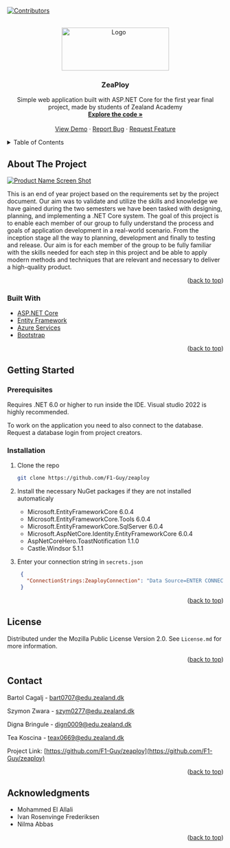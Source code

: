 <div id="top"></div>

[![Contributors][contributors-shield]][contributors-url]

<!-- PROJECT LOGO -->
<br />
<div align="center">
  <a href="https://github.com/F1-Guy/zeaploy">
    <img src="https://am3pap004files.storage.live.com/y4mNksIegkSmF9PnEdl8dHRO7uRKOJ6rI6f_DauvL6HtrSKr4M1Qqt-tF49k0FL7uSmnA0yaSWn-JD4Bo8_a8vn44WWKbdVyTzlYX5dtDlDdYBwizcno89bEhMSzC5X4AwJlHj1pM5o3ULYZTcGRxpFtObywKbuZpdZ-HqRKxNXN2rnjBoXU04Y2z2Bd0OOOAffIjzmSv2JZ5PU49zmwDpRv8V2c5FOc_va7y3UaHfgRD4?encodeFailures=1&width=1852&height=656" alt="Logo" width="250" height="100">
  </a>

<h3 align="center">ZeaPloy</h3>

  <p align="center">
    Simple web application built with ASP.NET Core for the first year final project, made by students of Zealand Academy 
    <br />
    <a href="https://github.com/F1-Guy/zeaploy"><strong>Explore the code »</strong></a>
    <br />
    <br />
    <a href="https://github.com/F1-Guy/zeaploy">View Demo</a>
    ·
    <a href="https://github.com/F1-Guy/zeaploy/issues">Report Bug</a>
    ·
    <a href="https://github.com/F1-Guy/zeaploy/issues">Request Feature</a>
  </p>
</div>


<!-- TABLE OF CONTENTS -->
<details>
  <summary>Table of Contents</summary>
  <ol>
    <li>
      <a href="#about-the-project">About The Project</a>
      <ul>
        <li><a href="#built-with">Built With</a></li>
      </ul>
    </li>
    <li>
      <a href="#getting-started">Getting Started</a>
      <ul>
        <li><a href="#prerequisites">Prerequisites</a></li>
        <li><a href="#installation">Installation</a></li>
      </ul>
    </li>
    <li><a href="#license">License</a></li>
    <li><a href="#contact">Contact</a></li>
    <li><a href="#acknowledgments">Acknowledgments</a></li>
  </ol>
</details>

<!-- ABOUT THE PROJECT -->
## About The Project

[![Product Name Screen Shot][product-screenshot]](https://github.com/F1-Guy/zeaploy)

<p>
  This is an end of year project based on the requirements set by the project document. 
  Our aim was to validate and utilize the skills and knowledge we have gained during the two semesters we have been tasked with designing, 
  planning, and implementing a .NET Core system. 
  The goal of this project is to enable each member of our group to fully understand the process and goals of application development in a real-world scenario. 
  From the inception stage all the way to planning, development and finally to testing and release. 
  Our aim is for each member of the group to be fully familiar with the skills needed for each step in this project and be able to apply modern methods and techniques that 
  are relevant and necessary to deliver a high-quality product. 
</p>

<p align="right">(<a href="#top">back to top</a>)</p>


### Built With

* [ASP.NET Core](https://docs.microsoft.com/en-us/aspnet/core/?view=aspnetcore-6.0)
* [Entity Framework](https://entityframework.net/)
* [Azure Services](https://azure.microsoft.com/en-us/services/)
* [Bootstrap](https://getbootstrap.com)

<p align="right">(<a href="#top">back to top</a>)</p>

## Getting Started
### Prerequisites

<p>
  Requires .NET 6.0 or higher to run inside the IDE. Visual studio 2022 is highly recommended. 
</p>
<p>
  To work on the application you need to also connect to the database. Request a database login from project creators.
</p>

### Installation

1. Clone the repo
   ```sh
   git clone https://github.com/F1-Guy/zeaploy
   ```
2. Install the necessary NuGet packages if they are not installed automaticaly
    * []()Microsoft.EntityFrameworkCore 6.0.4
    * []()Microsoft.EntityFrameworkCore.Tools 6.0.4
    * []()Microsoft.EntityFrameworkCore.SqlServer 6.0.4
    * []()Microsoft.AspNetCore.Identity.EntityFrameworkCore 6.0.4
    * []()AspNetCoreHero.ToastNotification 1.1.0
    * []()Castle.Windsor 5.1.1
    
3. Enter your connection string in `secrets.json`
   ```json
    {
      "ConnectionStrings:ZeaployConnection": "Data Source=ENTER CONNECTION STRING"
    }
   ```

<p align="right">(<a href="#top">back to top</a>)</p>

<!-- LICENSE -->
## License

Distributed under the Mozilla Public License Version 2.0. See `License.md` for more information.

<p align="right">(<a href="#top">back to top</a>)</p>


<!-- CONTACT -->
## Contact

Bartol Cagalj -  bart0707@edu.zealand.dk

Szymon Zwara - szym0277@edu.zealand.dk

Digna Bringule - dign0009@edu.zealand.dk

Tea Koscina - teax0669@edu.zealand.dk

Project Link: [https://github.com/F1-Guy/zeaploy](https://github.com/F1-Guy/zeaploy)

<p align="right">(<a href="#top">back to top</a>)</p>


<!-- ACKNOWLEDGMENTS -->
## Acknowledgments

* []()Mohammed El Allali
* []()Ivan Rosenvinge Frederiksen
* []()Nilma Abbas

<p align="right">(<a href="#top">back to top</a>)</p>

<!-- MARKDOWN LINKS & IMAGES -->
[contributors-shield]: https://img.shields.io/github/contributors/F1-Guy/zeaploy.svg?style=for-the-badge
[contributors-url]: https://github.com/F1-Guy/zeaploy/graphs/contributors
[product-screenshot]: https://am3pap004files.storage.live.com/y4mVVbErE-UkrW5wEstsHkTUBrPv-Rvi5iSH8NLZHN8a-KzhrxtEyeEozNw1zlWv-soMG5yjdYwkDfQ4UpSKuMJRFIodpy7Ovl5zjD4xOBAmqrepLjUjw_dQ6mw90ZrGLOJMxUWO94sjq_Q3QwEm0l4azIY_w76ZICa1MHP_hLv1tseC8FqmSpLCumwzpoJUaIR8oSNlficlchPhsJyUkzSzJbKZuqI128ZRF-qS7rMNQk?encodeFailures=1&width=607&height=298
